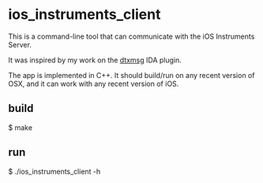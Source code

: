 # ios\_instruments\_client

This is a command-line tool that can communicate with the iOS Instruments Server.

It was inspired by my work on the [dtxmsg](https://github.com/troybowman/dtxmsg) IDA plugin.

The app is implemented in C++. It should build/run on any recent version of OSX,
and it can work with any recent version of iOS.

## build

$ make

## run

$ ./ios\_instruments\_client -h
